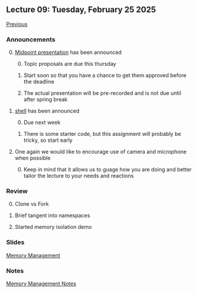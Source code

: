 ## Lecture 09: Tuesday, February 25 2025

[Previous](/lectures/L08.md)

### Announcements

0. [Midpoint presentation](/assignments/midpoint.md) has been announced

    0. Topic proposals are due this thursday

    0. Start soon so that you have a chance to get them approved before the deadline

    0. The actual presentation will be pre-recorded and is not due until after spring break

0. [shell](/assignments/shell.md) has been announced

    0. Due next week

    0. There is some starter code, but this assignment will probably be tricky, so start early

0. One again we would like to encourage use of camera and microphone when possible

    0. Keep in mind that it allows us to guage how you are doing and better tailor the lecture to your needs and reactions

### Review

0. Clone vs Fork

0. Brief tangent into namespaces

0. Started memory isolation demo

### Slides

[Memory Management](/slides/mmu.html)

### Notes

[Memory Management Notes](mmu.md)
